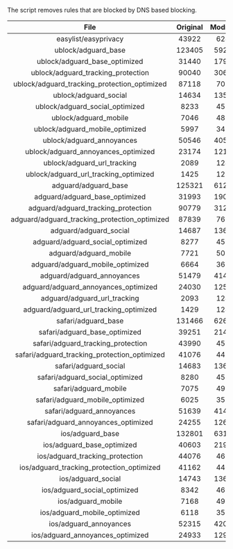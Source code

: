 The script removes rules that are blocked by DNS based blocking.


| File | Original | Modified |
|:----:|:-----:|:-----:|
| easylist/easyprivacy | 43922 | 6243 |
| ublock/adguard_base | 123405 | 59225 |
| ublock/adguard_base_optimized | 31440 | 17985 |
| ublock/adguard_tracking_protection | 90040 | 30607 |
| ublock/adguard_tracking_protection_optimized | 87118 | 7020 |
| ublock/adguard_social | 14634 | 13555 |
| ublock/adguard_social_optimized | 8233 | 4555 |
| ublock/adguard_mobile | 7046 | 4881 |
| ublock/adguard_mobile_optimized | 5997 | 3490 |
| ublock/adguard_annoyances | 50546 | 40549 |
| ublock/adguard_annoyances_optimized | 23174 | 12190 |
| ublock/adguard_url_tracking | 2089 | 1242 |
| ublock/adguard_url_tracking_optimized | 1425 | 1239 |
| adguard/adguard_base | 125321 | 61244 |
| adguard/adguard_base_optimized | 31993 | 19003 |
| adguard/adguard_tracking_protection | 90779 | 31292 |
| adguard/adguard_tracking_protection_optimized | 87839 | 7691 |
| adguard/adguard_social | 14687 | 13616 |
| adguard/adguard_social_optimized | 8277 | 4599 |
| adguard/adguard_mobile | 7721 | 5056 |
| adguard/adguard_mobile_optimized | 6664 | 3659 |
| adguard/adguard_annoyances | 51479 | 41404 |
| adguard/adguard_annoyances_optimized | 24030 | 12599 |
| adguard/adguard_url_tracking | 2093 | 1247 |
| adguard/adguard_url_tracking_optimized | 1429 | 1244 |
| safari/adguard_base | 131466 | 62667 |
| safari/adguard_base_optimized | 39251 | 21453 |
| safari/adguard_tracking_protection | 43990 | 4597 |
| safari/adguard_tracking_protection_optimized | 41076 | 4452 |
| safari/adguard_social | 14683 | 13606 |
| safari/adguard_social_optimized | 8280 | 4589 |
| safari/adguard_mobile | 7075 | 4917 |
| safari/adguard_mobile_optimized | 6025 | 3521 |
| safari/adguard_annoyances | 51639 | 41495 |
| safari/adguard_annoyances_optimized | 24255 | 12669 |
| ios/adguard_base | 132801 | 63184 |
| ios/adguard_base_optimized | 40603 | 21968 |
| ios/adguard_tracking_protection | 44076 | 4605 |
| ios/adguard_tracking_protection_optimized | 41162 | 4460 |
| ios/adguard_social | 14743 | 13638 |
| ios/adguard_social_optimized | 8342 | 4603 |
| ios/adguard_mobile | 7168 | 4958 |
| ios/adguard_mobile_optimized | 6118 | 3559 |
| ios/adguard_annoyances | 52315 | 42066 |
| ios/adguard_annoyances_optimized | 24933 | 12955 |